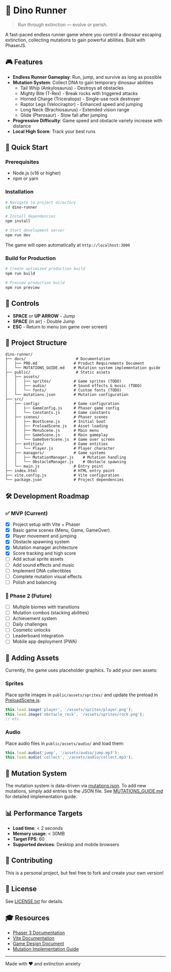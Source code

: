 # 🦖 Dino Runner

> Run through extinction — evolve or perish.

A fast-paced endless runner game where you control a dinosaur escaping extinction, collecting mutations to gain powerful abilities. Built with PhaserJS.

## 🎮 Features

- **Endless Runner Gameplay**: Run, jump, and survive as long as possible
- **Mutation System**: Collect DNA to gain temporary dinosaur abilities
  - Tail Whip (Ankylosaurus) - Destroys all obstacles
  - Mighty Bite (T-Rex) - Break rocks with triggered attacks
  - Horned Charge (Triceratops) - Single-use rock destroyer
  - Raptor Legs (Velociraptor) - Enhanced speed and jumping
  - Long Neck (Brachiosaurus) - Extended vision range
  - Glide (Pterosaur) - Slow fall after jumping
- **Progressive Difficulty**: Game speed and obstacle variety increase with distance
- **Local High Score**: Track your best runs

## 🚀 Quick Start

### Prerequisites

- Node.js (v16 or higher)
- npm or yarn

### Installation

```bash
# Navigate to project directory
cd dino-runner

# Install dependencies
npm install

# Start development server
npm run dev
```

The game will open automatically at `http://localhost:3000`

### Build for Production

```bash
# Create optimized production build
npm run build

# Preview production build
npm run preview
```

## 🎯 Controls

- **SPACE** or **UP ARROW** - Jump
- **SPACE** (in air) - Double Jump
- **ESC** - Return to menu (on game over screen)

## 📁 Project Structure

```
dino-runner/
├── docs/                      # Documentation
│   ├── PRD.md                # Product Requirements Document
│   └── MUTATIONS_GUIDE.md    # Mutation system implementation guide
├── public/                    # Static assets
│   ├── assets/
│   │   ├── sprites/          # Game sprites (TODO)
│   │   ├── audio/            # Sound effects & music (TODO)
│   │   └── fonts/            # Custom fonts (TODO)
│   └── mutations.json        # Mutation configuration
├── src/
│   ├── config/               # Game configuration
│   │   ├── GameConfig.js     # Phaser game config
│   │   └── Constants.js      # Game constants
│   ├── scenes/               # Phaser scenes
│   │   ├── BootScene.js      # Initial boot
│   │   ├── PreloadScene.js   # Asset loading
│   │   ├── MenuScene.js      # Main menu
│   │   ├── GameScene.js      # Main gameplay
│   │   └── GameOverScene.js  # Game over screen
│   ├── entities/             # Game entities
│   │   └── Player.js         # Player character
│   ├── managers/             # Game systems
│   │   ├── MutationManager.js    # Mutation handling
│   │   └── ObstacleManager.js    # Obstacle spawning
│   └── main.js               # Entry point
├── index.html                # HTML entry point
├── vite.config.js            # Vite configuration
└── package.json              # Project dependencies
```

## 🛠️ Development Roadmap

### ✅ MVP (Current)
- [x] Project setup with Vite + Phaser
- [x] Basic game scenes (Menu, Game, GameOver)
- [x] Player movement and jumping
- [x] Obstacle spawning system
- [x] Mutation manager architecture
- [x] Score tracking and high score
- [ ] Add actual sprite assets
- [ ] Add sound effects and music
- [ ] Implement DNA collectibles
- [ ] Complete mutation visual effects
- [ ] Polish and balancing

### 🔮 Phase 2 (Future)
- [ ] Multiple biomes with transitions
- [ ] Mutation combos (stacking abilities)
- [ ] Achievement system
- [ ] Daily challenges
- [ ] Cosmetic unlocks
- [ ] Leaderboard integration
- [ ] Mobile app deployment (PWA)

## 🎨 Adding Assets

Currently, the game uses placeholder graphics. To add your own assets:

### Sprites
Place sprite images in `public/assets/sprites/` and update the preload in [PreloadScene.js](src/scenes/PreloadScene.js):

```javascript
this.load.image('player', '/assets/sprites/player.png');
this.load.image('obstacle_rock', '/assets/sprites/rock.png');
// etc.
```

### Audio
Place audio files in `public/assets/audio/` and load them:

```javascript
this.load.audio('jump', '/assets/audio/jump.mp3');
this.load.audio('collect', '/assets/audio/collect.mp3');
```

## 🧬 Mutation System

The mutation system is data-driven via [mutations.json](public/mutations.json). To add new mutations, simply add entries to the JSON file. See [MUTATIONS_GUIDE.md](docs/MUTATIONS_GUIDE.md) for detailed implementation guide.

## 📊 Performance Targets

- **Load time**: < 2 seconds
- **Memory usage**: < 30MB
- **Target FPS**: 60
- **Supported devices**: Desktop and mobile browsers

## 🤝 Contributing

This is a personal project, but feel free to fork and create your own version!

## 📄 License

See [LICENSE.txt](LICENSE.txt) for details.

## 🎓 Resources

- [Phaser 3 Documentation](https://photonstorm.github.io/phaser3-docs/)
- [Vite Documentation](https://vitejs.dev/)
- [Game Design Document](docs/PRD.md)
- [Mutation Implementation Guide](docs/MUTATIONS_GUIDE.md)

---

Made with ❤️ and extinction anxiety
